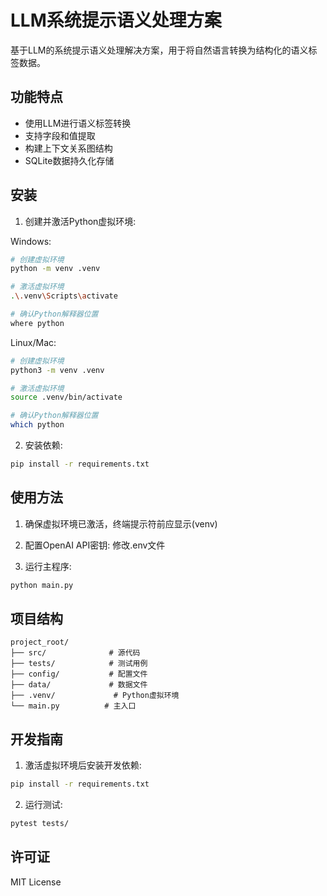 # LLM系统提示语义处理方案

基于LLM的系统提示语义处理解决方案，用于将自然语言转换为结构化的语义标签数据。

## 功能特点

- 使用LLM进行语义标签转换
- 支持字段和值提取
- 构建上下文关系图结构
- SQLite数据持久化存储

## 安装

1. 创建并激活Python虚拟环境:

Windows:
```bash
# 创建虚拟环境
python -m venv .venv

# 激活虚拟环境
.\.venv\Scripts\activate

# 确认Python解释器位置
where python
```

Linux/Mac:
```bash
# 创建虚拟环境
python3 -m venv .venv

# 激活虚拟环境
source .venv/bin/activate

# 确认Python解释器位置
which python
```

2. 安装依赖:
```bash
pip install -r requirements.txt
```

## 使用方法

1. 确保虚拟环境已激活，终端提示符前应显示(venv)

2. 配置OpenAI API密钥:
修改.env文件

3. 运行主程序:
```bash
python main.py
```

## 项目结构

```
project_root/
├── src/              # 源代码
├── tests/            # 测试用例
├── config/           # 配置文件
├── data/             # 数据文件
├── .venv/             # Python虚拟环境
└── main.py          # 主入口
```

## 开发指南

1. 激活虚拟环境后安装开发依赖:
```bash
pip install -r requirements.txt
```

2. 运行测试:
```bash
pytest tests/
```

## 许可证

MIT License 